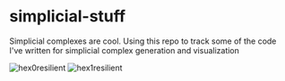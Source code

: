 # simplicial-stuff
Simplicial complexes are cool. Using this repo to track some of the code I've written for simplicial complex generation and visualization

![hex0resilient](https://user-images.githubusercontent.com/93892166/213948808-6eb180ec-f2df-4d52-a001-a07b2e848541.png)
![hex1resilient](https://user-images.githubusercontent.com/93892166/213948809-6509df18-7c7b-4946-9e40-684a87f3034d.png)
